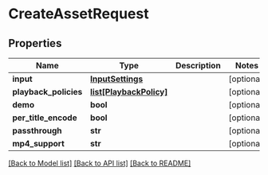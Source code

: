 # CreateAssetRequest

## Properties
Name | Type | Description | Notes
------------ | ------------- | ------------- | -------------
**input** | [**InputSettings**](InputSettings.md) |  | [optional] 
**playback_policies** | [**list[PlaybackPolicy]**](PlaybackPolicy.md) |  | [optional] 
**demo** | **bool** |  | [optional] 
**per_title_encode** | **bool** |  | [optional] 
**passthrough** | **str** |  | [optional] 
**mp4_support** | **str** |  | [optional] 

[[Back to Model list]](../README.md#documentation-for-models) [[Back to API list]](../README.md#documentation-for-api-endpoints) [[Back to README]](../README.md)


